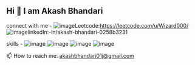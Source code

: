## Hi  👋  I am Akash Bhandari

connect with me -
![image](https://github.com/user-attachments/assets/34778ae2-7d5a-47d0-ab93-72627ad75985)Leetcode:https://leetcode.com/u/Wizard000/
![image](https://github.com/user-attachments/assets/762e15cc-4b90-4ddf-b41e-ccce5d5a4bd6)linkedIn:-in/akash-bhandari-0258b3231

skills -
![image](https://github.com/user-attachments/assets/f6dbcb1f-0b8b-4769-b85f-8035de3304c1)
![image](https://github.com/user-attachments/assets/0a3ad5cd-ef14-4524-a8d5-bcca730825d5)
![image](https://github.com/user-attachments/assets/5a59c7c2-c841-4d30-aee2-2c54a1853894)
![image](https://github.com/user-attachments/assets/3979864f-b692-4c5c-95fb-71025efa29c4)



<!--
**Akashbh011/Akashbh011** is a ✨ _special_ ✨ repository because its `README.md` (this file) appears on your GitHub profile.

Here are some ideas to get you started:

- 🔭 I’m currently working on ...
- 🌱 I’m currently learning ...
- 👯 I’m looking to collaborate on ...
- 🤔 I’m looking for help with ...
- 💬 Ask me about ...
- 📫 How to reach me: ...
- 😄 Pronouns: ...
- ⚡ Fun fact: ...
-->
📫 How to reach me: akashbhandari01j@gmail.com
